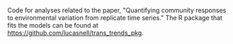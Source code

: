 

Code for analyses related to the paper, "Quantifying community responses to 
environmental variation from replicate time series."
The R package that fits the models can be found at 
<https://github.com/lucasnell/trans_trends_pkg>.

